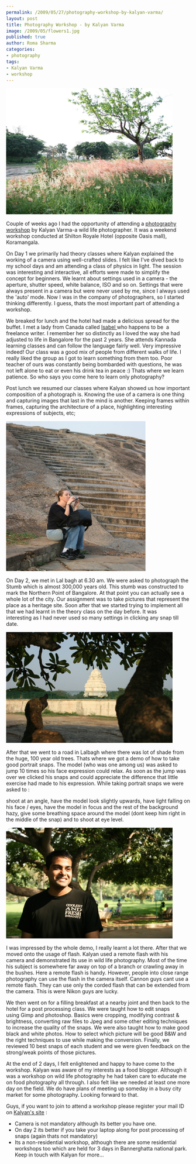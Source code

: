 ```yaml
--- 
permalink: /2009/05/27/photography-workshop-by-kalyan-varma/
layout: post
title: Photography Workshop - by Kalyan Varma
image: /2009/05/flowers1.jpg
published: true
author: Roma Sharma
categories: 
- photography
tags:
- Kalyan Varma
- workshop
---
```

<p style="text-align:center;"></p>

<img class="alignnone size-full wp-image-1480" title="flowers1" src="/2009/05/flowers1.jpg" alt="flowers1" width="455" height="345" />

Couple of weeks ago I had the opportunity of attending a <a href="http://kalyanvarma.net/workshop-intro">photography workshop</a> by Kalyan Varma-a wild life photographer. It was a weekend workshop conducted at Shilton Royale Hotel (opposite Oasis mall), Koramangala.

On Day 1 we primarily had theory classes where Kalyan explained the working of a camera using well-crafted slides. I felt like I've dived back to my school days and am attending a class of physics in light. The session was interesting and interactive, all efforts were made to simplify the concept for beginners. We learnt about settings used in a camera - the aperture, shutter speed, white balance, ISO and so on. Settings that were always present in a camera but were never used by me, since I always used the 'auto' mode. Now I was in the company of photographers, so I started thinking differently. I guess, thats the most important part of attending a workshop.
<!--more-->
We breaked for lunch and the hotel had made a delicious spread for the buffet. I met a lady from Canada called <a href="http://india-outside-my-window.blogspot.com/">Isabel </a>who happens to be  a freelance writer. I remember her so distinctly as I loved the way she had adjusted to life in Bangalore for the past 2 years. She attends Kannada learning classes and can follow the language fairly well. Very impressive indeed! Our class was a good mix of people from different walks of life. I really liked the group as I got to learn something from them too. Poor teacher of ours was constantly being bombarded with questions, he was not left alone to eat or even his drink tea in peace :) Thats where we learn patience. So who says you come here to learn only photography?

Post lunch we resumed our classes where Kalyan showed us how important composition of a photograph is. Knowing the use of a camera is one thing and capturing images that last in the mind is another. Keeping frames within frames, capturing the architecture of a place, highlighting interesting expressions of subjects, etc;

<img class="alignnone size-full wp-image-1476" title="girl_waiting" src="/2009/05/girl_waiting.jpg" alt="girl_waiting" width="381" height="410" />

On Day 2, we met in Lal bagh at 6.30 am. We were asked to photograph the Stumb which is almost 300,000 years old. This stumb was constructed to mark the Northern Point of Bangalore. At that point you can actually see a whole lot of the city. Our assignment was to take pictures that represent the place as a heritage site. Soon after that we started trying to implement all that we had learnt in the theory class on the day before. It was interesting as I had never used so many settings in clicking any snap till date.

<img class="alignnone size-full wp-image-1473" title="stumb" src="/2009/05/stumb.jpg" alt="stumb" width="455" height="303" />

After that we went to a road in Lalbagh where there was lot of shade from the huge, 100 year old trees. Thats where we got a demo of how to take good portrait snaps. The model (who was one among us) was asked to jump 10 times so his face expression could relax. As soon as the jump was over we clicked his snaps and could appreciate the difference that little exercise had made to his expression. While taking portrait snaps we were asked to :

shoot at an angle, have the model look slightly upwards, have light falling on his face / eyes, have the model in focus and the rest of the background hazy, give some breathing space around the model (dont keep him right in the middle of the snap) and to shoot at eye level.

<img class="alignnone size-full wp-image-1475" title="portrait1" src="/2009/05/portrait1.jpg" alt="portrait1" width="455" height="303" />

I was impressed by the whole demo, I really learnt a lot there. After that we moved onto the usage of flash. Kalyan used a remote flash with his camera and demonstrated its use in wild life photography. Most of the time his subject is somewhere far away on top of a branch or crawling away in the bushes. Here a remote flash is handy. However, people into close range photography can use the flash in the camera itself. Cannon guys cant use a remote flash. They can use only the corded flash that can be extended from the camera. This is were Nikon guys are lucky.

We then went on for a filling breakfast at a nearby joint and then back to the hotel for a post processing class. We were taught how to edit snaps using Gimp and photoshop. Basics were cropping, modifying contrast &amp; brightness, converting raw files to Jpeg and some other editing techniques to increase the quality of the snaps. We were also taught how to make good black and white photos. How to select which picture will be good B&amp;W and the right techniques to use while making the conversion. Finally, we reviewed 10 best snaps of each student and we were given feedback on the strong/weak points of those pictures.

At the end of 2 days, I felt enlightened and happy to have come to the workshop. Kalyan was aware of my interests as a food blogger. Although it was a workshop on wild life photography he had taken care to educate me on food photography all through. I also felt like we needed at least one more day on the field. We do have plans of meeting up someday in a busy city market for some photography. Looking forward to that.

Guys, if you want to join to attend a workshop please register your mail ID on <a href="http://kalyanvarma.net/workshop-intro">Kalyan's site</a> :
<ul>
	<li>Camera is not mandatory although its better you have one.</li>
	<li>On day 2 its better if you take your laptop along for post processing of snaps (again thats not mandatory)</li>
	<li>Its a non-residential workshop, although there are some residential workshops too which are held for 3 days in Bannerghatta national park. Keep in touch with Kalyan for more...</li>
</ul>
